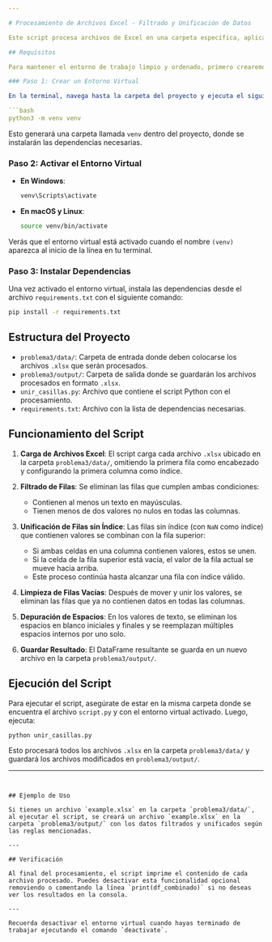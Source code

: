 ```yaml
---

# Procesamiento de Archivos Excel - Filtrado y Unificación de Datos

Este script procesa archivos de Excel en una carpeta específica, aplicando filtros y transformaciones para depurar y combinar información de filas sin índices, que están fuera de posición. Los archivos procesados se guardan en una nueva carpeta de salida.

## Requisitos

Para mantener el entorno de trabajo limpio y ordenado, primero crearemos un entorno virtual y luego instalaremos los paquetes necesarios.

### Paso 1: Crear un Entorno Virtual

En la terminal, navega hasta la carpeta del proyecto y ejecuta el siguiente comando para crear un entorno virtual llamado `venv`:

```bash
python3 -m venv venv
```

Esto generará una carpeta llamada `venv` dentro del proyecto, donde se instalarán las dependencias necesarias.

### Paso 2: Activar el Entorno Virtual

- **En Windows**:
  ```bash
  venv\Scripts\activate
  ```

- **En macOS y Linux**:
  ```bash
  source venv/bin/activate
  ```

Verás que el entorno virtual está activado cuando el nombre `(venv)` aparezca al inicio de la línea en tu terminal.

### Paso 3: Instalar Dependencias

Una vez activado el entorno virtual, instala las dependencias desde el archivo `requirements.txt` con el siguiente comando:

```bash
pip install -r requirements.txt
```

## Estructura del Proyecto

- `problema3/data/`: Carpeta de entrada donde deben colocarse los archivos `.xlsx` que serán procesados.
- `problema3/output/`: Carpeta de salida donde se guardarán los archivos procesados en formato `.xlsx`.
- `unir_casillas.py`: Archivo que contiene el script Python con el procesamiento.
- `requirements.txt`: Archivo con la lista de dependencias necesarias.

## Funcionamiento del Script

1. **Carga de Archivos Excel**: El script carga cada archivo `.xlsx` ubicado en la carpeta `problema3/data/`, omitiendo la primera fila como encabezado y configurando la primera columna como índice.

2. **Filtrado de Filas**: Se eliminan las filas que cumplen ambas condiciones:
   - Contienen al menos un texto en mayúsculas.
   - Tienen menos de dos valores no nulos en todas las columnas.

3. **Unificación de Filas sin Índice**: Las filas sin índice (con `NaN` como índice) que contienen valores se combinan con la fila superior:
   - Si ambas celdas en una columna contienen valores, estos se unen.
   - Si la celda de la fila superior está vacía, el valor de la fila actual se mueve hacia arriba.
   - Este proceso continúa hasta alcanzar una fila con índice válido.

4. **Limpieza de Filas Vacías**: Después de mover y unir los valores, se eliminan las filas que ya no contienen datos en todas las columnas.

5. **Depuración de Espacios**: En los valores de texto, se eliminan los espacios en blanco iniciales y finales y se reemplazan múltiples espacios internos por uno solo.

6. **Guardar Resultado**: El DataFrame resultante se guarda en un nuevo archivo en la carpeta `problema3/output/`.

## Ejecución del Script

Para ejecutar el script, asegúrate de estar en la misma carpeta donde se encuentra el archivo `script.py` y con el entorno virtual activado. Luego, ejecuta:

```bash
python unir_casillas.py
```

Esto procesará todos los archivos `.xlsx` en la carpeta `problema3/data/` y guardará los archivos modificados en `problema3/output/`.

---
```


## Ejemplo de Uso

Si tienes un archivo `example.xlsx` en la carpeta `problema3/data/`, al ejecutar el script, se creará un archivo `example.xlsx` en la carpeta `problema3/output/` con los datos filtrados y unificados según las reglas mencionadas.

---

## Verificación

Al final del procesamiento, el script imprime el contenido de cada archivo procesado. Puedes desactivar esta funcionalidad opcional removiendo o comentando la línea `print(df_combinado)` si no deseas ver los resultados en la consola.

--- 

Recuerda desactivar el entorno virtual cuando hayas terminado de trabajar ejecutando el comando `deactivate`.
